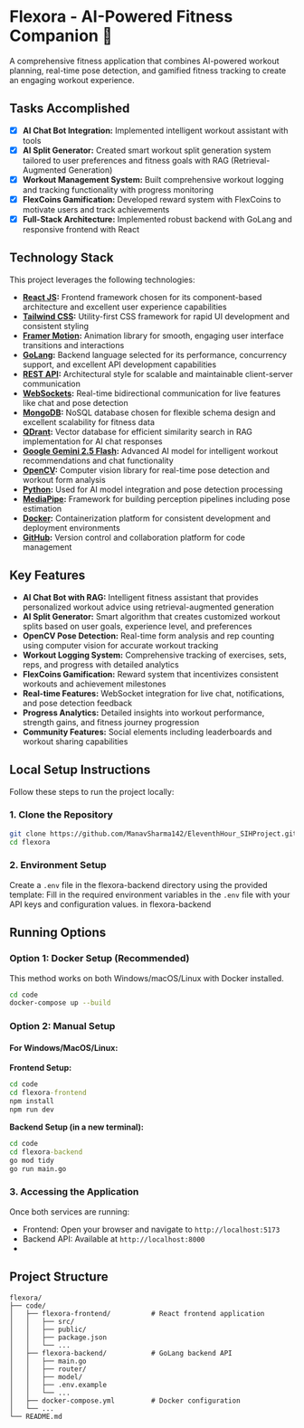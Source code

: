 # Flexora - AI-Powered Fitness Companion 💪

A comprehensive fitness application that combines AI-powered workout planning, real-time pose detection, and gamified fitness tracking to create an engaging workout experience.

## Tasks Accomplished

- [x] **AI Chat Bot Integration:** Implemented intelligent workout assistant with tools
- [x] **AI Split Generator:** Created smart workout split generation system tailored to user preferences and fitness goals with RAG (Retrieval-Augmented Generation)  
- [x] **Workout Management System:** Built comprehensive workout logging and tracking functionality with progress monitoring
- [x] **FlexCoins Gamification:** Developed reward system with FlexCoins to motivate users and track achievements
- [x] **Full-Stack Architecture:** Implemented robust backend with GoLang and responsive frontend with React

## Technology Stack

This project leverages the following technologies:

- **[React JS](https://reactjs.org/):** Frontend framework chosen for its component-based architecture and excellent user experience capabilities
- **[Tailwind CSS](https://tailwindcss.com/):** Utility-first CSS framework for rapid UI development and consistent styling
- **[Framer Motion](https://www.framer.com/motion/):** Animation library for smooth, engaging user interface transitions and interactions
- **[GoLang](https://golang.org/):** Backend language selected for its performance, concurrency support, and excellent API development capabilities
- **[REST API](https://restfulapi.net/):** Architectural style for scalable and maintainable client-server communication
- **[WebSockets](https://developer.mozilla.org/en-US/docs/Web/API/WebSockets_API):** Real-time bidirectional communication for live features like chat and pose detection
- **[MongoDB](https://www.mongodb.com/):** NoSQL database chosen for flexible schema design and excellent scalability for fitness data
- **[QDrant](https://qdrant.tech/):** Vector database for efficient similarity search in RAG implementation for AI chat responses
- **[Google Gemini 2.5 Flash](https://deepmind.google/technologies/gemini/):** Advanced AI model for intelligent workout recommendations and chat functionality
- **[OpenCV](https://opencv.org/):** Computer vision library for real-time pose detection and workout form analysis
- **[Python](https://www.python.org/):** Used for AI model integration and pose detection processing
- **[MediaPipe](https://mediapipe.dev/):** Framework for building perception pipelines including pose estimation
- **[Docker](https://www.docker.com/):** Containerization platform for consistent development and deployment environments
- **[GitHub](https://github.com/):** Version control and collaboration platform for code management

## Key Features

- **AI Chat Bot with RAG:** Intelligent fitness assistant that provides personalized workout advice using retrieval-augmented generation
- **AI Split Generator:** Smart algorithm that creates customized workout splits based on user goals, experience level, and preferences
- **OpenCV Pose Detection:** Real-time form analysis and rep counting using computer vision for accurate workout tracking
- **Workout Logging System:** Comprehensive tracking of exercises, sets, reps, and progress with detailed analytics
- **FlexCoins Gamification:** Reward system that incentivizes consistent workouts and achievement milestones
- **Real-time Features:** WebSocket integration for live chat, notifications, and pose detection feedback
- **Progress Analytics:** Detailed insights into workout performance, strength gains, and fitness journey progression
- **Community Features:** Social elements including leaderboards and workout sharing capabilities

## Local Setup Instructions

Follow these steps to run the project locally:


### 1. Clone the Repository
```bash
git clone https://github.com/ManavSharma142/EleventhHour_SIHProject.git
cd flexora
```

### 2. Environment Setup
Create a `.env` file in the flexora-backend directory using the provided template:
Fill in the required environment variables in the `.env` file with your API keys and configuration values.
in flexora-backend

## Running Options

### Option 1: Docker Setup (Recommended)
This method works on both Windows/macOS/Linux with Docker installed.

```bash
cd code
docker-compose up --build
```

### Option 2: Manual Setup

#### For Windows/MacOS/Linux:

**Frontend Setup:**
```cmd
cd code
cd flexora-frontend
npm install
npm run dev
```

**Backend Setup (in a new terminal):**
```cmd
cd code
cd flexora-backend
go mod tidy
go run main.go
```


### 3. Accessing the Application

Once both services are running:
- Frontend: Open your browser and navigate to `http://localhost:5173`
- Backend API: Available at `http://localhost:8000`
- 
## Project Structure

```
flexora/
├── code/
│   ├── flexora-frontend/          # React frontend application
│   │   ├── src/
│   │   ├── public/
│   │   ├── package.json
│   │   └── ...
│   ├── flexora-backend/           # GoLang backend API
│   │   ├── main.go
│   │   ├── router/
│   │   ├── model/
│   │   ├── .env.example
│   │   └── ...
│   ├── docker-compose.yml         # Docker configuration
│   └── ...
└── README.md
```

